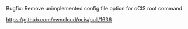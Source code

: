 Bugfix: Remove unimplemented config file option for oCIS root command

https://github.com/owncloud/ocis/pull/1636
